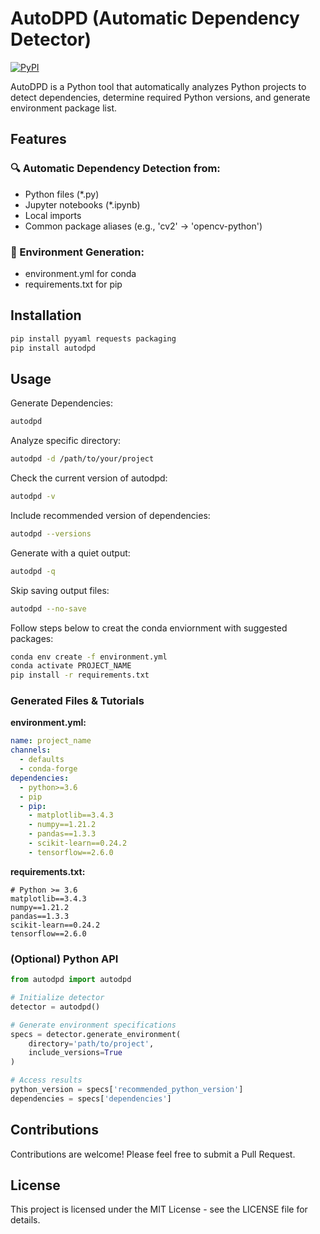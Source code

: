 # AutoDPD (Automatic Dependency Detector)

[![PyPI](https://img.shields.io/pypi/v/autodpd.svg)](https://pypi.org/project/autodpd/)

AutoDPD is a Python tool that automatically analyzes Python projects to detect dependencies, determine required Python versions, and generate environment package list.

## Features

### 🔍 Automatic Dependency Detection from:
  - Python files (*.py)
  - Jupyter notebooks (*.ipynb)
  - Local imports
  - Common package aliases (e.g., 'cv2' → 'opencv-python')

### 🔧 Environment Generation:
  - environment.yml for conda
  - requirements.txt for pip

## Installation

```bash
pip install pyyaml requests packaging
pip install autodpd
```

## Usage

Generate Dependencies:
```bash
autodpd
```

Analyze specific directory:
```bash
autodpd -d /path/to/your/project
```

Check the current version of autodpd:
```bash
autodpd -v
```

Include recommended version of dependencies:
```bash
autodpd --versions
```

Generate with a quiet output:
```bash
autodpd -q
```

Skip saving output files:
```bash
autodpd --no-save 
```

Follow steps below to creat the conda enviornment with suggested packages:
```bash
conda env create -f environment.yml
conda activate PROJECT_NAME
pip install -r requirements.txt
```

### Generated Files & Tutorials

**environment.yml:**
```yaml
name: project_name
channels:
  - defaults
  - conda-forge
dependencies:
  - python>=3.6
  - pip
  - pip:
    - matplotlib==3.4.3
    - numpy==1.21.2
    - pandas==1.3.3
    - scikit-learn==0.24.2
    - tensorflow==2.6.0
```

**requirements.txt:**
```
# Python >= 3.6
matplotlib==3.4.3
numpy==1.21.2
pandas==1.3.3
scikit-learn==0.24.2
tensorflow==2.6.0
```

### (Optional) Python API

```python
from autodpd import autodpd

# Initialize detector
detector = autodpd()

# Generate environment specifications
specs = detector.generate_environment(
    directory='path/to/project',
    include_versions=True
)

# Access results
python_version = specs['recommended_python_version']
dependencies = specs['dependencies']
```

## Contributions

Contributions are welcome! Please feel free to submit a Pull Request.

## License

This project is licensed under the MIT License - see the LICENSE file for details.